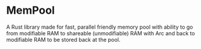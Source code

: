 # MemPool
A Rust library made for fast, parallel friendly memory pool with ability to go from modifiable RAM to shareable (unmodifiable) RAM with Arc and back to modifiable RAM to be stored back at the pool.
